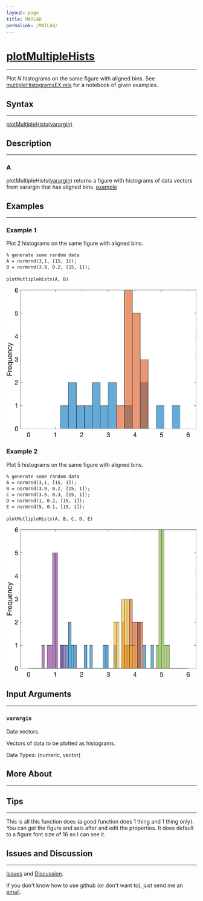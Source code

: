 ```yaml
---
layout: page
title: MATLAB
permalink: /MATLAB/
---
```


# [plotMultipleHists](https://github.com/tulimid1/plotMultipleHists-matlab/blob/main/plotMutlipleHists.m) 
---

Plot *N* histograms on the same figure with aligned bins. See [multipleHistogramsEX.mlx](https://www.mathworks.com/matlabcentral/fileexchange/104680-plotmultiplehists-matlab) for a notebook of given examples. 

## Syntax
---
[plotMultipleHists(varargin)](#a)

## Description
---
### A
plotMultipleHists([varargin](#varargin)) returns a figure with histograms of data vectors from varargin that has aligned bins. [example](#example-1)

## Examples 
---
### Example 1
Plot 2 histograms on the same figure with aligned bins. 

    % generate some random data 
    A = normrnd(3,1, [15, 1]);
    B = normrnd(3.9, 0.2, [15, 1]);
    
    plotMutlipleHists(A, B)
    
![fig1](ex1.png)
    
### Example 2
Plot 5 histograms on the same figure with aligned bins. 

    % generate some random data 
    A = normrnd(3,1, [15, 1]);
    B = normrnd(3.9, 0.2, [15, 1]);
    C = normrnd(3.5, 0.3, [15, 1]);
    D = normrnd(1, 0.2, [15, 1]);
    E = normrnd(5, 0.1, [15, 1]);
    
    plotMutlipleHists(A, B, C, D, E)
    
![fig2](ex2.png)

## Input Arguments
---
### ```varargin```
Data vectors. 

Vectors of data to be plotted as histograms. 

Data Types: (numeric, vector)

## More About 
---


## Tips 
---

This is all this function does (a good function does 1 thing and 1 thing only). You can get the figure and axis after and edit the properties. It does default to a figure font size of 16 so I can see it. 

## Issues and Discussion
---

[Issues](https://github.com/tulimid1/plotMultipleHists-matlab/issues) and [Discussion](https://github.com/tulimid1/plotMultipleHists-matlab/discussions).

If you don't know how to use github (or don't want to), just send me an [email](mailto:tulimid@udel.edu). 
